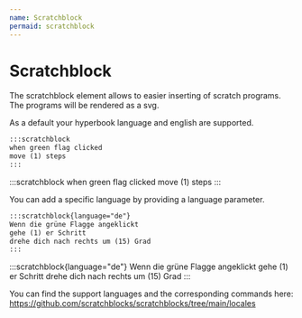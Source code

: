 ```yaml
---
name: Scratchblock
permaid: scratchblock
---
```


# Scratchblock

The scratchblock element allows to easier inserting of scratch programs. The programs will be rendered as a svg.

As a default your hyperbook language and english are supported.

```md
:::scratchblock
when green flag clicked
move (1) steps
:::
```

:::scratchblock
when green flag clicked
move (1) steps
:::

You can add a specific language by providing a language parameter.

```md
:::scratchblock{language="de"}
Wenn die grüne Flagge angeklickt
gehe (1) er Schritt
drehe dich nach rechts um (15) Grad
:::
```

:::scratchblock{language="de"}
Wenn die grüne Flagge angeklickt
gehe (1) er Schritt
drehe dich nach rechts um (15) Grad
:::

You can find the support languages and the corresponding commands here: https://github.com/scratchblocks/scratchblocks/tree/main/locales

